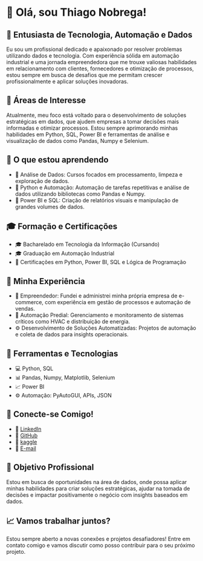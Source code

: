 </head>
<body>
    <h1>👋 Olá, sou Thiago Nobrega!</h1>
    <h2 class="section-title">🚀 Entusiasta de Tecnologia, Automação e Dados</h2>
    <p>Eu sou um profissional dedicado e apaixonado por resolver problemas utilizando dados e tecnologia. Com experiência sólida em <span class="highlight">automação industrial</span> e uma jornada empreendedora que me trouxe valiosas habilidades em <span class="highlight">relacionamento com clientes</span>, <span class="highlight">fornecedores</span> e <span class="highlight">otimização de processos</span>, estou sempre em busca de desafios que me permitam crescer profissionalmente e aplicar soluções inovadoras.</p>
    <h2 class="section-title">🎯 Áreas de Interesse</h2>
    <p>Atualmente, meu foco está voltado para o <span class="highlight">desenvolvimento de soluções estratégicas em dados</span>, que ajudem empresas a <span class="highlight">tomar decisões mais informadas</span> e <span class="highlight">otimizar processos</span>. Estou sempre aprimorando minhas habilidades em <span class="highlight">Python</span>, <span class="highlight">SQL</span>, <span class="highlight">Power BI</span> e ferramentas de análise e visualização de dados como <span class="highlight">Pandas</span>, <span class="highlight">Numpy</span> e <span class="highlight">Selenium</span>.</p>
    <h2 class="section-title">🌱 O que estou aprendendo</h2>
    <ul>
        <li>🔸 <span class="highlight">Análise de Dados</span>: Cursos focados em processamento, limpeza e exploração de dados.</li>
        <li>🔸 <span class="highlight">Python e Automação</span>: Automação de tarefas repetitivas e análise de dados utilizando bibliotecas como Pandas e Numpy.</li>
        <li>🔸 <span class="highlight">Power BI e SQL</span>: Criação de relatórios visuais e manipulação de grandes volumes de dados.</li>
    </ul>
    <h2 class="section-title">🎓 Formação e Certificações</h2>
    <ul>
        <li>🎓 <span class="highlight">Bacharelado em Tecnologia da Informação</span> (Cursando)</li>
        <li>🎓 <span class="highlight">Graduação em Automação Industrial</span></li>
        <li>📜 Certificações em <span class="highlight">Python</span>, <span class="highlight">Power BI</span>, <span class="highlight">SQL</span> e <span class="highlight">Lógica de Programação</span></li>
    </ul>
    <h2 class="section-title">💼 Minha Experiência</h2>
    <ul>
        <li>🚀 <span class="highlight">Empreendedor</span>: Fundei e administrei minha própria empresa de e-commerce, com experiência em gestão de processos e automação de vendas.</li>
        <li>🔧 <span class="highlight">Automação Predial</span>: Gerenciamento e monitoramento de sistemas críticos como HVAC e distribuição de energia.</li>
        <li>⚙️ <span class="highlight">Desenvolvimento de Soluções Automatizadas</span>: Projetos de automação e coleta de dados para insights operacionais.</li>
    </ul>
    <h2 class="section-title">🔧 Ferramentas e Tecnologias</h2>
    <ul>
        <li>💻 <span class="highlight">Python</span>, <span class="highlight">SQL</span></li>
        <li>📊 <span class="highlight">Pandas</span>, <span class="highlight">Numpy</span>, <span class="highlight">Matplotlib</span>, <span class="highlight">Selenium</span></li>
        <li>📈 <span class="highlight">Power BI</span></li>
        <li>⚙️ <span class="highlight">Automação</span>: PyAutoGUI, APIs, JSON</li>
    </ul>
    <h2 class="section-title">🔗 Conecte-se Comigo!</h2>
    <ul>
        <li>🔗 <a href="https://linkedin.com/in/thiagosnobrega" target="_blank">LinkedIn</a></li>
        <li>🔗 <a href="https://github.com/thiagonoobre" target="_blank">GitHub</a></li>
        <li>🔗 <a href="https://www.kaggle.com/thiagon" target="_blank">kaggle</a></li>
        <li>📧 <a href="mailto:thisouzanobrega@gmail.com">E-mail</a></li>
    </ul>
    <h2 class="section-title">🚀 Objetivo Profissional</h2>
    <p>Estou em busca de oportunidades na <span class="highlight">área de dados</span>, onde possa aplicar minhas habilidades para criar soluções estratégicas, ajudar na tomada de decisões e impactar positivamente o negócio com insights baseados em dados.</p>
    <h2 class="section-title">📈 Vamos trabalhar juntos?</h2>
    <p>Estou sempre aberto a novas conexões e projetos desafiadores! Entre em contato comigo e vamos discutir como posso contribuir para o seu próximo projeto.</p>
</body>
</html>
